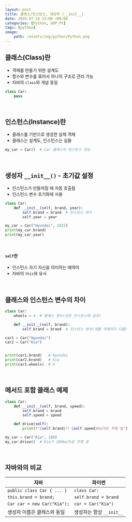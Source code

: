 ```yaml
---
layout: post
title: 클래스/인스턴스, 생성자 (__init__)
date: 2025-07-10 13:00 +09:00
categories: [Python, OOP_PY]
tags: [python]
image:
    path: /assets/img/python/Python.png
---
```


## 클래스(Class)란

- 객체를 만들기 위한 설계도
- 함수와 변수를 묶어서 하나의 구조로 관리 가능
- 자바의 `class`와 개념 동일

```python
class Car:
    pass
```

<br>

## 인스턴스(Instance)란

- 클래스를 기반으로 생성한 실제 객체
- 클래스는 설계도, 인스턴스는 실물

```python
my_car = Car()  # Car 클래스의 인스턴스 생성
```

<br>

## 생성자 `__init__()` - 초기값 설정

- 인스턴스가 만들어질 때 자동 호출됨
- 인스턴스 변수 초기화에 사용

```python
class Car:
    def __init__(self, brand, year):
        self.brand = brand  # 인스턴스 변수
        self.year = year

my_car = Car("Hyundai", 2022)
print(my_car.brand)
print(my_car.year)
```

<br>

#### `self`란

- 인스턴스 자기 자신을 의미하는 예약어
- 자바의 `this`와 유사

<br>

## 클래스와 인스턴스 변수의 차이

```python
class Car:
    wheels = 4  # 클래스 변수(모든 인스턴스에 공유)

    def __init__(self, brand):
        self.brand = brand  # 인스턴스 변수(개별 객체마다 다름)

car1 = Car("Hyundai")
car2 = Car("Kia")


print(car1.brand)   # Hyundai
print(car2.brand)   # Kia
print(car1.wheels)  # 4
```

<br>

## 메서드 포함 클래스 예제

```python
class Car:
    def __init__(self, brand, speed):
        self.brand = brand
        self.speed = speed

    def drive(self):
        print(f"{self.brand}가 {self.speed}km/h로 주행 중")

my_car = Car("Kia", 100)
my_car.drive()  # Kia가 100km/h로 주행 중
```

<br>

## 자바와의 비교


| 자바                          | 파이썬                  |
| --------------------------- | -------------------- |
| `public class Car { ... }`  | `class Car:`         |
| `this.brand = brand;`       | `self.brand = brand` |
| `Car car = new Car("Kia");` | `car = Car("Kia")`   |
| 생성자 이름은 클래스와 동일             | 생성자는 항상 `__init__`   |
